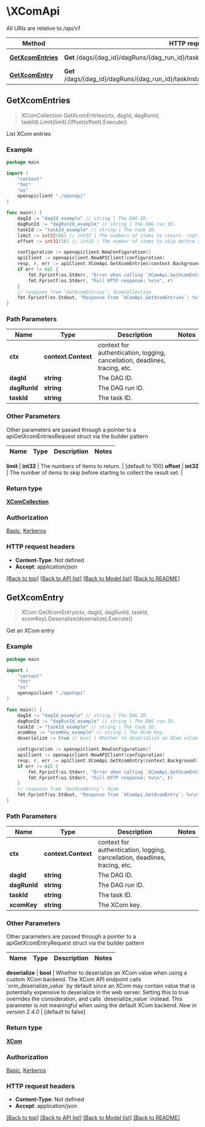 <!--
 Licensed to the Apache Software Foundation (ASF) under one
 or more contributor license agreements.  See the NOTICE file
 distributed with this work for additional information
 regarding copyright ownership.  The ASF licenses this file
 to you under the Apache License, Version 2.0 (the
 "License"); you may not use this file except in compliance
 with the License.  You may obtain a copy of the License at

   http://www.apache.org/licenses/LICENSE-2.0

 Unless required by applicable law or agreed to in writing,
 software distributed under the License is distributed on an
 "AS IS" BASIS, WITHOUT WARRANTIES OR CONDITIONS OF ANY
 KIND, either express or implied.  See the License for the
 specific language governing permissions and limitations
 under the License.
 -->

# \XComApi

All URIs are relative to */api/v1*

Method | HTTP request | Description
------------- | ------------- | -------------
[**GetXcomEntries**](XComApi.md#GetXcomEntries) | **Get** /dags/{dag_id}/dagRuns/{dag_run_id}/taskInstances/{task_id}/xcomEntries | List XCom entries
[**GetXcomEntry**](XComApi.md#GetXcomEntry) | **Get** /dags/{dag_id}/dagRuns/{dag_run_id}/taskInstances/{task_id}/xcomEntries/{xcom_key} | Get an XCom entry



## GetXcomEntries

> XComCollection GetXcomEntries(ctx, dagId, dagRunId, taskId).Limit(limit).Offset(offset).Execute()

List XCom entries



### Example

```go
package main

import (
    "context"
    "fmt"
    "os"
    openapiclient "./openapi"
)

func main() {
    dagId := "dagId_example" // string | The DAG ID.
    dagRunId := "dagRunId_example" // string | The DAG run ID.
    taskId := "taskId_example" // string | The task ID.
    limit := int32(56) // int32 | The numbers of items to return. (optional) (default to 100)
    offset := int32(56) // int32 | The number of items to skip before starting to collect the result set. (optional)

    configuration := openapiclient.NewConfiguration()
    apiClient := openapiclient.NewAPIClient(configuration)
    resp, r, err := apiClient.XComApi.GetXcomEntries(context.Background(), dagId, dagRunId, taskId).Limit(limit).Offset(offset).Execute()
    if err != nil {
        fmt.Fprintf(os.Stderr, "Error when calling `XComApi.GetXcomEntries``: %v\n", err)
        fmt.Fprintf(os.Stderr, "Full HTTP response: %v\n", r)
    }
    // response from `GetXcomEntries`: XComCollection
    fmt.Fprintf(os.Stdout, "Response from `XComApi.GetXcomEntries`: %v\n", resp)
}
```

### Path Parameters


Name | Type | Description  | Notes
------------- | ------------- | ------------- | -------------
**ctx** | **context.Context** | context for authentication, logging, cancellation, deadlines, tracing, etc.
**dagId** | **string** | The DAG ID. | 
**dagRunId** | **string** | The DAG run ID. | 
**taskId** | **string** | The task ID. | 

### Other Parameters

Other parameters are passed through a pointer to a apiGetXcomEntriesRequest struct via the builder pattern


Name | Type | Description  | Notes
------------- | ------------- | ------------- | -------------



 **limit** | **int32** | The numbers of items to return. | [default to 100]
 **offset** | **int32** | The number of items to skip before starting to collect the result set. | 

### Return type

[**XComCollection**](XComCollection.md)

### Authorization

[Basic](../README.md#Basic), [Kerberos](../README.md#Kerberos)

### HTTP request headers

- **Content-Type**: Not defined
- **Accept**: application/json

[[Back to top]](#) [[Back to API list]](../README.md#documentation-for-api-endpoints)
[[Back to Model list]](../README.md#documentation-for-models)
[[Back to README]](../README.md)


## GetXcomEntry

> XCom GetXcomEntry(ctx, dagId, dagRunId, taskId, xcomKey).Deserialize(deserialize).Execute()

Get an XCom entry

### Example

```go
package main

import (
    "context"
    "fmt"
    "os"
    openapiclient "./openapi"
)

func main() {
    dagId := "dagId_example" // string | The DAG ID.
    dagRunId := "dagRunId_example" // string | The DAG run ID.
    taskId := "taskId_example" // string | The task ID.
    xcomKey := "xcomKey_example" // string | The XCom key.
    deserialize := true // bool | Whether to deserialize an XCom value when using a custom XCom backend.  The XCom API endpoint calls `orm_deserialize_value` by default since an XCom may contain value that is potentially expensive to deserialize in the web server. Setting this to true overrides the consideration, and calls `deserialize_value` instead.  This parameter is not meaningful when using the default XCom backend.  *New in version 2.4.0*  (optional) (default to false)

    configuration := openapiclient.NewConfiguration()
    apiClient := openapiclient.NewAPIClient(configuration)
    resp, r, err := apiClient.XComApi.GetXcomEntry(context.Background(), dagId, dagRunId, taskId, xcomKey).Deserialize(deserialize).Execute()
    if err != nil {
        fmt.Fprintf(os.Stderr, "Error when calling `XComApi.GetXcomEntry``: %v\n", err)
        fmt.Fprintf(os.Stderr, "Full HTTP response: %v\n", r)
    }
    // response from `GetXcomEntry`: XCom
    fmt.Fprintf(os.Stdout, "Response from `XComApi.GetXcomEntry`: %v\n", resp)
}
```

### Path Parameters


Name | Type | Description  | Notes
------------- | ------------- | ------------- | -------------
**ctx** | **context.Context** | context for authentication, logging, cancellation, deadlines, tracing, etc.
**dagId** | **string** | The DAG ID. | 
**dagRunId** | **string** | The DAG run ID. | 
**taskId** | **string** | The task ID. | 
**xcomKey** | **string** | The XCom key. | 

### Other Parameters

Other parameters are passed through a pointer to a apiGetXcomEntryRequest struct via the builder pattern


Name | Type | Description  | Notes
------------- | ------------- | ------------- | -------------




 **deserialize** | **bool** | Whether to deserialize an XCom value when using a custom XCom backend.  The XCom API endpoint calls &#x60;orm_deserialize_value&#x60; by default since an XCom may contain value that is potentially expensive to deserialize in the web server. Setting this to true overrides the consideration, and calls &#x60;deserialize_value&#x60; instead.  This parameter is not meaningful when using the default XCom backend.  *New in version 2.4.0*  | [default to false]

### Return type

[**XCom**](XCom.md)

### Authorization

[Basic](../README.md#Basic), [Kerberos](../README.md#Kerberos)

### HTTP request headers

- **Content-Type**: Not defined
- **Accept**: application/json

[[Back to top]](#) [[Back to API list]](../README.md#documentation-for-api-endpoints)
[[Back to Model list]](../README.md#documentation-for-models)
[[Back to README]](../README.md)

